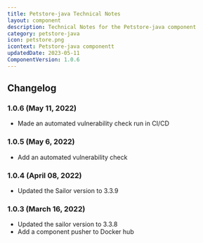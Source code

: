 ```yaml
---
title: Petstore-java Technical Notes
layout: component
description: Technical Notes for the Petstore-java component
category: petstore-java
icon: petstore.png
icontext: Petstore-java componentt
updatedDate: 2023-05-11
ComponentVersion: 1.0.6
---
```


## Changelog

### 1.0.6 (May 11, 2022)

* Made an automated vulnerability check run in CI/CD

### 1.0.5 (May 6, 2022)

* Add an automated vulnerability check

### 1.0.4 (April 08, 2022)

* Updated the Sailor version to 3.3.9

### 1.0.3 (March 16, 2022)

* Updated the sailor version to 3.3.8
* Add a component pusher to Docker hub

